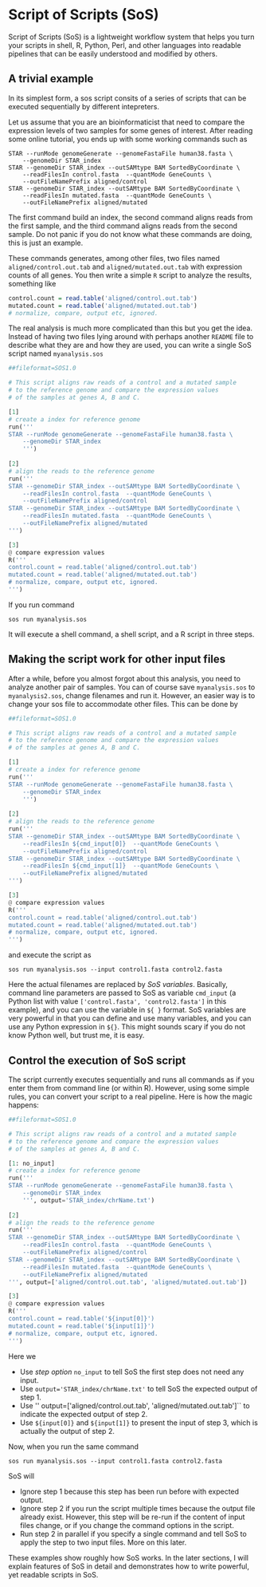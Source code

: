 # Script of Scripts (SoS)
Script of Scripts (SoS) is a lightweight workflow system that helps you turn your scripts in shell, R, Python, Perl, and other languages into readable pipelines that can be easily understood and modified by others. 

## A trivial example
In its simplest form, a sos script consits of a series of scripts that can be executed sequentially by different intepreters.

Let us assume that you are an bioinformaticist that need to compare the expression levels of two samples for some genes of interest. After reading some online tutorial, you ends up with some working commands such as

```shell
STAR --runMode genomeGenerate --genomeFastaFile human38.fasta \
    --genomeDir STAR_index
STAR --genomeDir STAR_index --outSAMtype BAM SortedByCoordinate \
    --readFilesIn control.fasta  --quantMode GeneCounts \
    --outFileNamePrefix aligned/control
STAR --genomeDir STAR_index --outSAMtype BAM SortedByCoordinate \
    --readFilesIn mutated.fasta  --quantMode GeneCounts \
    --outFileNamePrefix aligned/mutated
```

The first command build an index, the second command aligns reads from the first sample, and the third command aligns reads from the second sample. Do not panic if you do not know what these commands are doing, this is just an example. 

These commands generates, among other files, two files named ``aligned/control.out.tab`` and ``aligned/mutated.out.tab`` with expression counts of all genes.  You then write a simple ``R`` script to analyze the results, something like

```R
control.count = read.table('aligned/control.out.tab')
mutated.count = read.table('aligned/mutated.out.tab')
# normalize, compare, output etc, ignored.
```

The real analysis is much more complicated than this but you get the idea. Instead of having two files lying around with perhaps another ``README`` file to describe what they are and how they are used, you can write a single SoS script named ``myanalysis.sos``

```python
##fileformat=SOS1.0

# This script aligns raw reads of a control and a mutated sample 
# to the reference genome and compare the expression values
# of the samples at genes A, B and C.

[1]
# create a index for reference genome
run('''
STAR --runMode genomeGenerate --genomeFastaFile human38.fasta \
    --genomeDir STAR_index
    ''')
    
[2]
# align the reads to the reference genome
run('''
STAR --genomeDir STAR_index --outSAMtype BAM SortedByCoordinate \
    --readFilesIn control.fasta  --quantMode GeneCounts \
    --outFileNamePrefix aligned/control
STAR --genomeDir STAR_index --outSAMtype BAM SortedByCoordinate \
    --readFilesIn mutated.fasta  --quantMode GeneCounts \
    --outFileNamePrefix aligned/mutated
''')

[3]
@ compare expression values
R('''
control.count = read.table('aligned/control.out.tab')
mutated.count = read.table('aligned/mutated.out.tab')
# normalize, compare, output etc, ignored.
''')

```

If you run command

```shell
sos run myanalysis.sos
```

It will execute a shell command, a shell script, and a R script in three steps. 

## Making the script work for other input files
After a while, before you almost forgot about this analysis, you need to analyze another pair of samples. You can of course save ``myanalysis.sos`` to ``myanalysis2.sos``, change filenames and run it. However, an easier way is to change your sos file to accommodate other files. This can be done by 

```python
##fileformat=SOS1.0

# This script aligns raw reads of a control and a mutated sample 
# to the reference genome and compare the expression values
# of the samples at genes A, B and C.

[1]
# create a index for reference genome
run('''
STAR --runMode genomeGenerate --genomeFastaFile human38.fasta \
    --genomeDir STAR_index
    ''')
    
[2]
# align the reads to the reference genome
run('''
STAR --genomeDir STAR_index --outSAMtype BAM SortedByCoordinate \
    --readFilesIn ${cmd_input[0]}  --quantMode GeneCounts \
    --outFileNamePrefix aligned/control
STAR --genomeDir STAR_index --outSAMtype BAM SortedByCoordinate \
    --readFilesIn ${cmd_input[1]}  --quantMode GeneCounts \
    --outFileNamePrefix aligned/mutated
''')

[3]
@ compare expression values
R('''
control.count = read.table('aligned/control.out.tab')
mutated.count = read.table('aligned/mutated.out.tab')
# normalize, compare, output etc, ignored.
''')

```

and execute the script as

```shell
sos run myanalysis.sos --input control1.fasta control2.fasta
```

Here the actual filenames are replaced by *SoS variables*. Basically, command line parameters are passed to SoS as variable ``cmd_input`` (a Python list with value ``['control.fasta', 'control2.fasta']`` in this example), and you can use the variable in ``${ }`` format. SoS variables are very powerful in that you can define and use many variables, and you can use any Python expression in ``${}``. This might sounds scary if you do not know Python well, but trust me, it is easy.

## Control the execution of SoS script

The script currently executes sequentially and runs all commands as if you enter them from command line (or within R). However, using some simple rules, you can convert your script to a real pipeline. Here is how the magic happens:

```python
##fileformat=SOS1.0

# This script aligns raw reads of a control and a mutated sample 
# to the reference genome and compare the expression values
# of the samples at genes A, B and C.

[1: no_input]
# create a index for reference genome
run('''
STAR --runMode genomeGenerate --genomeFastaFile human38.fasta \
    --genomeDir STAR_index
    ''', output='STAR_index/chrName.txt')
    
[2]
# align the reads to the reference genome
run('''
STAR --genomeDir STAR_index --outSAMtype BAM SortedByCoordinate \
    --readFilesIn control.fasta  --quantMode GeneCounts \
    --outFileNamePrefix aligned/control
STAR --genomeDir STAR_index --outSAMtype BAM SortedByCoordinate \
    --readFilesIn mutated.fasta  --quantMode GeneCounts \
    --outFileNamePrefix aligned/mutated
''', output=['aligned/control.out.tab', 'aligned/mutated.out.tab'])

[3]
@ compare expression values
R('''
control.count = read.table('${input[0]}')
mutated.count = read.table('${input[1]}')
# normalize, compare, output etc, ignored.
''')

```

Here we
 
- Use *step option* ``no_input`` to tell SoS the first step does not need any input.
- Use ``output='STAR_index/chrName.txt'`` to tell SoS the expected output of step 1.
- Use '' output=['aligned/control.out.tab', 'aligned/mutated.out.tab']`` to indicate the expected output of step 2.
- Use ``${input[0]}`` and ``${input[1]}`` to present the input of step 3, which is actually the output of step 2.

Now, when you run the same command
```shell
sos run myanalysis.sos --input control1.fasta control2.fasta
```

SoS will

- Ignore step 1 because this step has been run before with expected output.
- Ignore step 2 if you run the script multiple times because the output file already exist. However, this step will be re-run if the content of input files change, or if you change the command options in the script.
- Run step 2 in parallel if you specify a single command and tell SoS to apply the step to two input files. More on this later. 

These examples show roughly how SoS works. In the later sections, I will explain features of SoS in detail and demonstrates how to write powerful, yet readable scripts in SoS.
